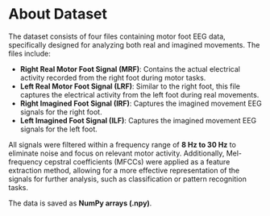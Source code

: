 # About Dataset

The dataset consists of four files containing motor foot EEG data, specifically designed for analyzing both real and imagined movements. The files include:

- **Right Real Motor Foot Signal (MRF)**: Contains the actual electrical activity recorded from the right foot during motor tasks.
- **Left Real Motor Foot Signal (LRF)**: Similar to the right foot, this file captures the electrical activity from the left foot during real movements.
- **Right Imagined Foot Signal (IRF)**: Captures the imagined movement EEG signals for the right foot.
- **Left Imagined Foot Signal (ILF)**: Captures the imagined movement EEG signals for the left foot.

All signals were filtered within a frequency range of **8 Hz to 30 Hz** to eliminate noise and focus on relevant motor activity. Additionally, Mel-frequency cepstral coefficients (MFCCs) were applied as a feature extraction method, allowing for a more effective representation of the signals for further analysis, such as classification or pattern recognition tasks.

The data is saved as **NumPy arrays (.npy)**.
